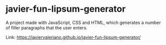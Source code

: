 # javier-fun-lipsum-generator
A project made with JavaScript, CSS and HTML, which generates a number of filler paragraphs that the user enters.

Link: https://javiervaleriano.github.io/javier-fun-lipsum-generator/

